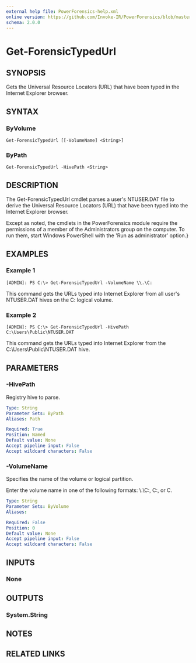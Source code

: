 ```yaml
---
external help file: PowerForensics-help.xml
online version: https://github.com/Invoke-IR/PowerForensics/blob/master/Modules/PowerForensics/docs/Get-ForensicTypedUrl.md
schema: 2.0.0
---
```


# Get-ForensicTypedUrl

## SYNOPSIS
Gets the Universal Resource Locators (URL) that have been typed in the Internet Explorer browser.

## SYNTAX

### ByVolume
```
Get-ForensicTypedUrl [[-VolumeName] <String>]
```

### ByPath
```
Get-ForensicTypedUrl -HivePath <String>
```

## DESCRIPTION
The Get-ForensicTypedUrl cmdlet parses a user's NTUSER.DAT file to derive the Universal Resource Locators (URL) that have been typed into the Internet Explorer browser.

Except as noted, the cmdlets in the PowerForensics module require the permissions of a member of the Administrators group on the computer. To run them, start Windows PowerShell with the 'Run as administrator' option.}

## EXAMPLES

### Example 1
```
[ADMIN]: PS C:\> Get-ForensicTypedUrl -VolumeName \\.\C:
```

This command gets the URLs typed into Internet Explorer from all user's NTUSER.DAT hives on the C: logical volume.

### Example 2
```
[ADMIN]: PS C:\> Get-ForensicTypedUrl -HivePath C:\Users\Public\NTUSER.DAT
```

This command gets the URLs typed into Internet Explorer from the C:\Users\Public\NTUSER.DAT hive.

## PARAMETERS

### -HivePath
Registry hive to parse.

```yaml
Type: String
Parameter Sets: ByPath
Aliases: Path

Required: True
Position: Named
Default value: None
Accept pipeline input: False
Accept wildcard characters: False
```

### -VolumeName
Specifies the name of the volume or logical partition.

Enter the volume name in one of the following formats: \\.\C:, C:, or C.

```yaml
Type: String
Parameter Sets: ByVolume
Aliases: 

Required: False
Position: 0
Default value: None
Accept pipeline input: False
Accept wildcard characters: False
```

## INPUTS

### None


## OUTPUTS

### System.String

## NOTES

## RELATED LINKS

